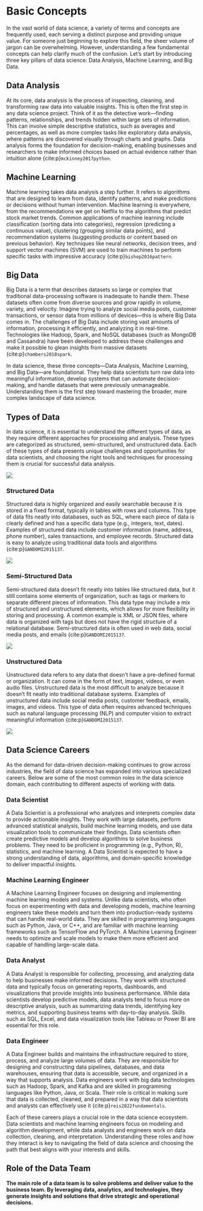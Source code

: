 # Basic Concepts

In the vast world of data science, a variety of terms and concepts are frequently used, each serving a distinct purpose and providing unique value. For someone just beginning to explore this field, the sheer volume of jargon can be overwhelming. However, understanding a few fundamental concepts can help clarify much of the confusion. Let’s start by introducing three key pillars of data science: Data Analysis, Machine Learning, and Big Data.

## Data Analysis
At its core, data analysis is the process of inspecting, cleaning, and transforming raw data into valuable insights. This is often the first step in any data science project. Think of it as the detective work—finding patterns, relationships, and trends hidden within large sets of information. This can involve simple descriptive statistics, such as averages and percentages, as well as more complex tasks like exploratory data analysis, where patterns are discovered visually through charts and graphs. Data analysis forms the foundation for decision-making, enabling businesses and researchers to make informed choices based on actual evidence rather than intuition alone {cite:p}`mckinney2017python`.

## Machine Learning
Machine learning takes data analysis a step further. It refers to algorithms that are designed to learn from data, identify patterns, and make predictions or decisions without human intervention. Machine learning is everywhere, from the recommendations we get on Netflix to the algorithms that predict stock market trends. Common applications of machine learning include classification (sorting data into categories), regression (predicting a continuous value), clustering (grouping similar data points), and recommendation systems (suggesting products or content based on previous behavior). Key techniques like neural networks, decision trees, and support vector machines (SVM) are used to train machines to perform specific tasks with impressive accuracy {cite:p}`bishop2016pattern`.

## Big Data
Big Data is a term that describes datasets so large or complex that traditional data-processing software is inadequate to handle them. These datasets often come from diverse sources and grow rapidly in volume, variety, and velocity. Imagine trying to analyze social media posts, customer transactions, or sensor data from millions of devices—this is where Big Data comes in. The challenges of Big Data include storing vast amounts of information, processing it efficiently, and analyzing it in real-time. Technologies like Hadoop, Spark, and NoSQL databases (such as MongoDB and Cassandra) have been developed to address these challenges and make it possible to glean insights from massive datasets {cite:p}`chambers2018spark`.

In data science, these three concepts—Data Analysis, Machine Learning, and Big Data—are foundational. They help data scientists turn raw data into meaningful information, develop systems that can automate decision-making, and handle datasets that were previously unmanageable. Understanding them is the first step toward mastering the broader, more complex landscape of data science.

## Types of Data
In data science, it is essential to understand the different types of data, as they require different approaches for processing and analysis. These types are categorized as structured, semi-structured, and unstructured data. Each of these types of data presents unique challenges and opportunities for data scientists, and choosing the right tools and techniques for processing them is crucial for successful data analysis.

![](./img/struc-unstruc.png)

### Structured Data
Structured data is highly organized and easily searchable because it is stored in a fixed format, typically in tables with rows and columns. This type of data fits neatly into databases, such as SQL, where each piece of data is clearly defined and has a specific data type (e.g., integers, text, dates). Examples of structured data include customer information (name, address, phone number), sales transactions, and employee records. Structured data is easy to analyze using traditional data tools and algorithms {cite:p}`GANDOMI2015137`.

![](./img/struc-ex.png)

### Semi-Structured Data
Semi-structured data doesn’t fit neatly into tables like structured data, but it still contains some elements of organization, such as tags or markers to separate different pieces of information. This data type may include a mix of structured and unstructured elements, which allows for more flexibility in storing and processing. A common example is XML or JSON files, where data is organized with tags but does not have the rigid structure of a relational database. Semi-structured data is often used in web data, social media posts, and emails {cite:p}`GANDOMI2015137`.

![](./img/semi-struc-ex.png)

### Unstructured Data
Unstructured data refers to any data that doesn’t have a pre-defined format or organization. It can come in the form of text, images, videos, or even audio files. Unstructured data is the most difficult to analyze because it doesn’t fit neatly into traditional database systems. Examples of unstructured data include social media posts, customer feedback, emails, images, and videos. This type of data often requires advanced techniques such as natural language processing (NLP) and computer vision to extract meaningful information {cite:p}`GANDOMI2015137`.

![](./img/unstruc.png)

## Data Science Careers
As the demand for data-driven decision-making continues to grow across industries, the field of data science has expanded into various specialized careers. Below are some of the most common roles in the data science domain, each contributing to different aspects of working with data.

### Data Scientist
A Data Scientist is a professional who analyzes and interprets complex data to provide actionable insights. They work with large datasets, perform advanced statistical analysis, build machine learning models, and use data visualization tools to communicate their findings. Data scientists often create predictive models and develop algorithms to solve business problems. They need to be proficient in programming (e.g., Python, R), statistics, and machine learning. A Data Scientist is expected to have a strong understanding of data, algorithms, and domain-specific knowledge to deliver impactful insights.

### Machine Learning Engineer
A Machine Learning Engineer focuses on designing and implementing machine learning models and systems. Unlike data scientists, who often focus on experimenting with data and developing models, machine learning engineers take these models and turn them into production-ready systems that can handle real-world data. They are skilled in programming languages such as Python, Java, or C++, and are familiar with machine learning frameworks such as TensorFlow and PyTorch. A Machine Learning Engineer needs to optimize and scale models to make them more efficient and capable of handling large-scale data.

### Data Analyst
A Data Analyst is responsible for collecting, processing, and analyzing data to help businesses make informed decisions. They work with structured data and typically focus on generating reports, dashboards, and visualizations that provide insights into business performance. While data scientists develop predictive models, data analysts tend to focus more on descriptive analysis, such as summarizing data trends, identifying key metrics, and supporting business teams with day-to-day analysis. Skills such as SQL, Excel, and data visualization tools like Tableau or Power BI are essential for this role.

### Data Engineer
A Data Engineer builds and maintains the infrastructure required to store, process, and analyze large volumes of data. They are responsible for designing and constructing data pipelines, databases, and data warehouses, ensuring that data is accessible, secure, and organized in a way that supports analysis. Data engineers work with big data technologies such as Hadoop, Spark, and Kafka and are skilled in programming languages like Python, Java, or Scala. Their role is critical in making sure that data is collected, cleaned, and prepared in a way that data scientists and analysts can effectively use it {cite:p}`reis2022fundamentals`.

Each of these careers plays a crucial role in the data science ecosystem. Data scientists and machine learning engineers focus on modeling and algorithm development, while data analysts and engineers work on data collection, cleaning, and interpretation. Understanding these roles and how they interact is key to navigating the field of data science and choosing the path that best aligns with your interests and skills.

## Role of the Data Team
**The main role of a data team is to solve problems and deliver value to the business team. By leveraging data, analytics, and technologies, they generate insights and solutions that drive strategic and operational decisions.**

